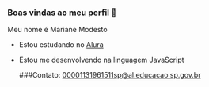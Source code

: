 ### Boas vindas ao meu perfil 🦋
Meu nome é Mariane Modesto

- Estou estudando no [Alura](https://www.alura.com.br/)
- Estou me desenvolvendo na linguagem JavaScript

  ###Contato:
  00001131961511sp@al.educacao.sp.gov.br
